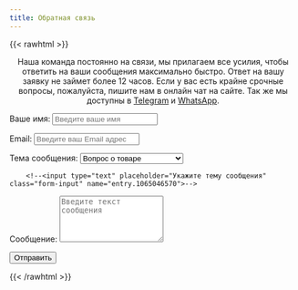 ```yaml
---
title: Обратная связь
---
```


{{< rawhtml >}}<p align="center">Наша команда постоянно на связи, мы прилагаем все усилия, чтобы ответить на ваши сообщения максимально быстро. Ответ на вашу заявку не займет более 12 часов. Если у вас есть крайне срочные вопросы, пожалуйста, пишите нам в онлайн чат на сайте. Так же мы доступны в <a href="https://t.me/smartdiag_robot" target="_blank">Telegram</a> и <a href="https://wa.me/message/XVMV4LKBTXB4E1" target="_blank">WhatsApp</a>.</p>
<link rel="stylesheet" href="/css/form.css">
<script type="text/javascript">var submitted=false;</script>
<iframe name="hidden_iframe" id="hidden_iframe" style="display:none;" 
onload="if(submitted) {window.location='/thankyou';}"></iframe>
<form action="https://docs.google.com/forms/d/e/1FAIpQLScvH7c2oDa9ksNClTZOPCTGgzShJ7fzPA0KiV_uUic_frGcRg/formResponse" 
method="post" target="hidden_iframe" onsubmit="submitted=true;">
</form><form action="https://docs.google.com/forms/d/e/1FAIpQLScvH7c2oDa9ksNClTZOPCTGgzShJ7fzPA0KiV_uUic_frGcRg/formResponse" method="post" target="hidden_iframe" onsubmit="submitted=true">
  <label>Ваше имя:</label>
        <input type="text" placeholder="Введите ваше имя" class="form-input" name="entry.2005620554" required>

  <label>Email:</label>
        <input type="email" placeholder="Введите ваш Email адрес" class="form-input" name="entry.1045781291" required>

   <label>Тема сообщения:</label>
        <select name="entry.1065046570" id="topics" class="form-input" required>
          <option value="Вопрос о товаре">Вопрос о товаре</option>
          <option value="Вопрос о товаре">Активация прибора</option>
          <option value="Помощь с установкой ПО">Помощь с установкой ПО</option>
          <option value="Сообщить о проблеме">Сообщить о проблеме</option>
          <option value="Другое">Другое</option>
        </select>
  
        <!--<input type="text" placeholder="Укажите тему сообщения" class="form-input" name="entry.1065046570">-->

   <label>Сообщение:</label>
        <textarea rows="5" placeholder="Введите текст сообщения" class="form-input" name="entry.839337160" required></textarea>

   <button type="submit">Отправить</button>
</form>
{{< /rawhtml >}}

